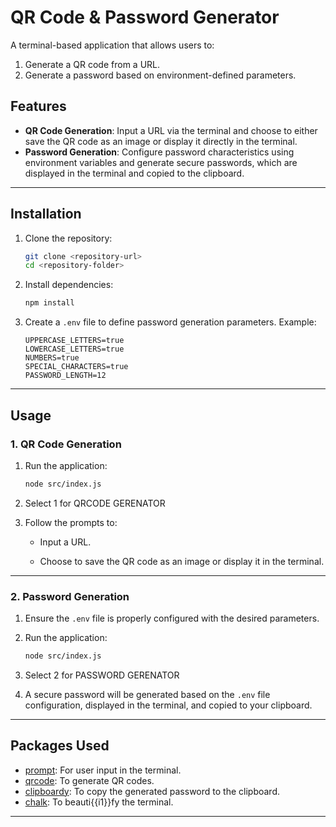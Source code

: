 # QR Code & Password Generator

A terminal-based application that allows users to:
1. Generate a QR code from a URL.
2. Generate a password based on environment-defined parameters.

## Features
- **QR Code Generation**: Input a URL via the terminal and choose to either save the QR code as an image or display it directly in the terminal.
- **Password Generation**: Configure password characteristics using environment variables and generate secure passwords, which are displayed in the terminal and copied to the clipboard.

---

## Installation

1. Clone the repository:
   ```bash
   git clone <repository-url>
   cd <repository-folder>
   ```

2. Install dependencies:
   ```bash
   npm install
   ```

3. Create a `.env` file to define password generation parameters. Example:
   ```env
   UPPERCASE_LETTERS=true
   LOWERCASE_LETTERS=true
   NUMBERS=true
   SPECIAL_CHARACTERS=true
   PASSWORD_LENGTH=12
   ```

---

## Usage

### 1. QR Code Generation

1. Run the application:
   ```bash
   node src/index.js
   ```

2. Select 1 for QRCODE GERENATOR

3. Follow the prompts to:
   - Input a URL.

   - Choose to save the QR code as an image or display it in the terminal.

---

### 2. Password Generation

1. Ensure the `.env` file is properly configured with the desired parameters.

2. Run the application:
   ```bash
   node src/index.js
   ```

3. Select 2 for PASSWORD GERENATOR

4. A secure password will be generated based on the `.env` file configuration, displayed in the terminal, and copied to your clipboard.

---

## Packages Used

- [prompt](https://www.npmjs.com/package/prompt): For user input in the terminal.
- [qrcode](https://www.npmjs.com/package/qrcode): To generate QR codes.
- [clipboardy](https://www.npmjs.com/package/clipboardy): To copy the generated password to the clipboard.
- [chalk](https://www.npmjs.com/package/chalk): To beauti{{i1}}fy the terminal.

---